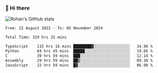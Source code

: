 ### 👋 Hi there 

<!--
**rohznmdev/rohznmdev** is a ✨ _special_ ✨ repository because its `README.md` (this file) appears on your GitHub profile.

Here are some ideas to get you started:

- 🔭 I’m currently working on ...
- 🌱 I’m currently learning Ruby and Ruby on Rails
- 👯 I’m looking to collaborate on ...
- 🤔 I’m looking for help with ...
- 💬 Ask me about ...
- 📫 How to reach me: ...
- 😄 Pronouns: ...
- ⚡ Fun fact: ...
-->
![Rohan's GitHub stats](https://github-readme-stats.vercel.app/api?username=rohznmdev&theme=dark&show_icons=true)

<!--START_SECTION:waka-->

```txt
From: 22 August 2022 - To: 05 November 2024

Total Time: 329 hrs 25 mins

TypeScript    115 hrs 16 mins ████████▓░░░░░░░░░░░░░░░░   34.99 %
Python        64 hrs 45 mins  █████░░░░░░░░░░░░░░░░░░░░   19.66 %
C             39 hrs 59 mins  ███░░░░░░░░░░░░░░░░░░░░░░   12.14 %
Assembly      29 hrs 59 mins  ██▒░░░░░░░░░░░░░░░░░░░░░░   09.10 %
JavaScript    22 hrs 59 mins  █▓░░░░░░░░░░░░░░░░░░░░░░░   06.98 %
```

<!--END_SECTION:waka-->
